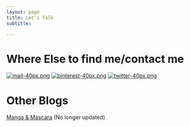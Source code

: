 ```yaml
---
layout: page
title: Let's Talk
subtitle: 

---
```

# Where Else to find me/contact me

[![mail-40px.png](https://i.postimg.cc/yxz84Qmx/mail-40px.png)](mailto:arcadia@arcadiapage.com) [![pinterest-40px.png](https://i.postimg.cc/gJh27F61/pinterest-40px.png)](https://www.pinterest.com/arcadiapage/) [![twitter-40px.png](https://i.postimg.cc/R0y0GVqc/twitter-40px.png)](https://twitter.com/arcadiapage) 


# Other Blogs

[Manga & Mascara](https://manga-arcadia.blogspot.com/) (No longer updated)